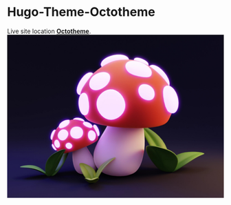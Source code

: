 # Hugo-Theme-Octotheme
Live site location **[Octotheme](https://octotheme.netlify.app/)**.  
[![Placeholder Image](/static/images/image-1.jpg "Header Image")](https://octotheme.netlify.app/)
